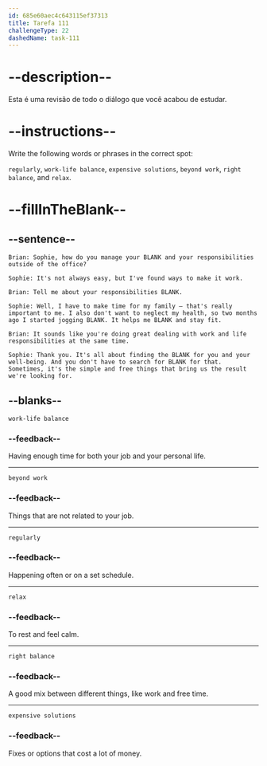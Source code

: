 ```yaml
---
id: 685e60aec4c643115ef37313
title: Tarefa 111
challengeType: 22
dashedName: task-111
---
```


<!-- REVIEW -->

# --description--

Esta é uma revisão de todo o diálogo que você acabou de estudar.

# --instructions--

Write the following words or phrases in the correct spot:

`regularly`, `work-life balance`, `expensive solutions`, `beyond work`, `right balance`, and `relax`.

# --fillInTheBlank--

## --sentence--

`Brian: Sophie, how do you manage your BLANK and your responsibilities outside of the office?`

`Sophie: It's not always easy, but I've found ways to make it work.`

`Brian: Tell me about your responsibilities BLANK.`

`Sophie: Well, I have to make time for my family – that's really important to me. I also don't want to neglect my health, so two months ago I started jogging BLANK. It helps me BLANK and stay fit.`

`Brian: It sounds like you're doing great dealing with work and life responsibilities at the same time.`

`Sophie: Thank you. It's all about finding the BLANK for you and your well-being. And you don't have to search for BLANK for that. Sometimes, it's the simple and free things that bring us the result we're looking for.`

## --blanks--

`work-life balance`

### --feedback--

Having enough time for both your job and your personal life.

---

`beyond work`

### --feedback--

Things that are not related to your job.

---

`regularly`

### --feedback--

Happening often or on a set schedule.

---

`relax`

### --feedback--

To rest and feel calm.

---

`right balance`

### --feedback--

A good mix between different things, like work and free time.

---

`expensive solutions`

### --feedback--

Fixes or options that cost a lot of money.
